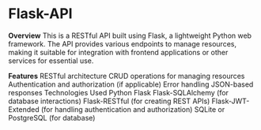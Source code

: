 # Flask-API

**Overview**
This is a RESTful API built using Flask, a lightweight Python web framework. The API provides various endpoints to manage resources, making it suitable for integration with frontend applications or other services for essential use.

**Features**
RESTful architecture
CRUD operations for managing resources
Authentication and authorization (if applicable)
Error handling
JSON-based responses
Technologies Used
Python
Flask
Flask-SQLAlchemy (for database interactions)
Flask-RESTful (for creating REST APIs)
Flask-JWT-Extended (for handling authentication and authorization)
SQLite or PostgreSQL (for database)
